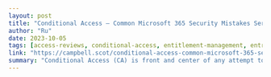 ```yaml
---
layout: post
title: "Conditional Access – Common Microsoft 365 Security Mistakes Series"
author: "Ru"
date: 2023-10-05
tags: [access-reviews, conditional-access, entitlement-management, entra-id-azure-active-directory, microsoft-365]
link: "https://campbell.scot/conditional-access-common-microsoft-365-security-mistakes-series/?utm_source=rss&utm_medium=rss&utm_campaign=conditional-access-common-microsoft-365-security-mistakes-series"
summary: "Conditional Access (CA) is front and center of any attempt to secure Microsoft 365. If you&#8217;ve spent any time securing your tenant and Entra resources, you&#8217;ll know what Conditional Acces..."
---
```

